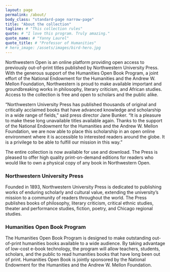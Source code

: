 ```yaml
---
layout: page
permalink: /about/
body_class: "standard-page narrow-page"
title: "About the collection"
tagline: # "This collection rules"
quote: # "I love this program. Truly amazing."
quote_name: # "Yanny Laurel"
quote_title: # "Professor of Humanities"
# hero_image: /assets/images/bird-hero.jpg
---
```

Northwestern Open is an online platform providing open access to previously out-of-print titles published by Northwestern University Press. With the generous support of the Humanities Open Book Program, a joint effort of the National Endowment for the Humanities and the Andrew W. Mellon Foundation, Northwestern is proud to make available important and groundbreaking works in philosophy, literary criticism, and African studies. Access to the collection is free and open to scholars and the public alike.  

“Northwestern University Press has published thousands of original and critically acclaimed books that have advanced knowledge and scholarship in a wide range of fields,” said press director Jane Bunker. “It is a pleasure to make these long unavailable titles available again. Thanks to the support of the National Endowment for the Humanities and the Andrew W. Mellon Foundation, we are now able to place this scholarship in an open online environment where it is accessible to interested readers around the globe. It is a privilege to be able to fulfill our mission in this way.”

The entire collection is now available for use and download. The Press is pleased to offer high quality print-on-demand editions for readers who would like to own a physical copy of any book in Northwestern Open.

### Northwestern University Press
Founded in 1893, Northwestern University Press is dedicated to publishing works of enduring scholarly and cultural value, extending the university’s mission to a community of readers throughout the world. The Press publishes books of philosophy, literary criticism, critical ethnic studies, theater and performance studies, fiction, poetry, and Chicago regional studies.

### Humanities Open Book Program
The Humanities Open Book Program is designed to make outstanding out-of-print humanities books available to a wide audience. By taking advantage of low-cost e-book technology, the program will allow teachers, students, scholars, and the public to read humanities books that have long been out of print. Humanities Open Book is jointly sponsored by the National Endowment for the Humanities and the Andrew W. Mellon Foundation.
